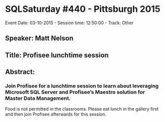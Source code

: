 # SQLSaturday #440 - Pittsburgh 2015
Event Date: 03-10-2015 - Session time: 12:50:00 - Track: Other
## Speaker: Matt Nelson
## Title: Profisee lunchtime session
## Abstract:
### Join Profisee for a lunchtime session to learn about leveraging Microsoft SQL Server and Profisee’s Maestro solution for Master Data Management.
Food is not permitted in the classrooms.  Please eat lunch in the gallery first and then join Profisee afterwards for this session.
